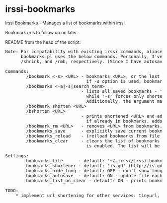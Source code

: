irssi-bookmarks
===============

Irssi Bookmarks - Manages a list of bookmarks within irssi.

Bookmark urls to follow up on later.

README from the head of the script:
<pre>
Note: For compatability with existing irssi commands, aliases, and other scripts,
      bookmarks.pl uses the below commands. Personally, I've aliased these as /b, /lb,
      /shrink, and /rmb, respectively. (Since I have autosave on, I don't really use the last 3 cmds.)

Commands:
        /bookmark &lt;-s&gt; &lt;URL&gt; - bookmarks &lt;URL&gt;, or the last seen URL in the current window
                               if -s option is used, bookmarks it in shortened form.
        /bookmarks &lt;-a|-s|search_term&gt;
                             - lists all saved bookmarks - '-a' option forces listing of long links,
                               while '-s' forces only shortened links to be listed (when available).
                               Additionally, the argument may be a search term.
        /bookmark_shorten &lt;URL&gt;
        /bshorten &lt;URL&gt;
                             - prints shortened &lt;URL&gt; and adds it to bookmarks if not already there.
                               if already in bookmarks, adds shortened URL next to it
        /bookmark_rm &lt;URL&gt;   - removes &lt;URL&gt; from bookmarks. if no url provided, removes last bookmarked url.
        /bookmarks_save      - explicitly save current bookmarks to file
        /bookmarks_reload    - (re)load bookmarks from file in addition to any already in memory (excluding duplicates)
        /bookmarks_clear     - clears the list of bookmarks (CAREFUL - Will clear from file as well if autosave
                               is enabled. The list will be printed first, however, as long as listonclear is ON)

Settings:
        bookmarks_file      - default: '~/.irssi/irssi.bookmarks'
        bookmarks_shortener - default: 'is.gd' (http://is.gd)
        bookmarks_hide_long - default: OFF - don't show long url if shortened one exists (otherwise shows both)
        bookmarks_autosave  - default: ON - update file each time a bookmark is added.
        bookmarks_list_on_clear - default: ON - prints bookmarks before clearing the list

TODO:
    * implement url shortening for other services: tinyurl, goo.gl, bit.ly
</pre>